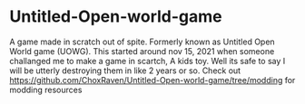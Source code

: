 # Untitled-Open-world-game
A game made in scratch out of spite.
Formerly known as Untitled Open World game (UOWG).
This started around nov 15, 2021 when someone challanged me to make a game in scartch, A kids toy.
Well its safe to say I will be utterly destroying them in like 2 years or so.
Check out https://github.com/ChoxRaven/Untitled-Open-world-game/tree/modding for modding resources
